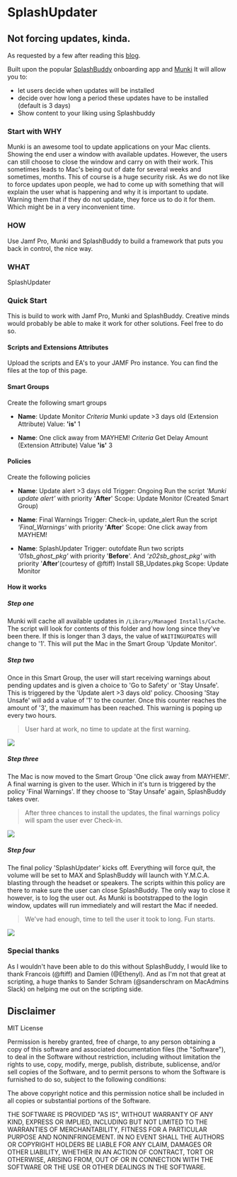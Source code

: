 # SplashUpdater
## Not forcing updates, kinda.
As requested by a few after reading this [blog](https://www.jamf.com/blog/not-forcing-updates-kinda/).

Built upon the popular [SplashBuddy](https://github.com/Shufflepuck/SplashBuddy) onboarding app and [Munki](https://github.com/munki/munki)
It will allow you to:

- let users decide when updates will be installed
- decide over how long a period these updates have to be installed (default is 3 days)
- Show content to your liking using Splashbuddy

### Start with WHY
Munki is an awesome tool to update applications on your Mac clients. Showing the end user a window with available updates.
However, the users can still choose to close the window and carry on with their work. This sometimes leads to Mac's being out of date for several weeks and sometimes, months.
This of course is a huge security risk.
As we do not like to force updates upon people, we had to come up with something that will explain the user what is happening and why it is important to update.
Warning them that if they do not update, they force us to do it for them. Which might be in a very inconvenient time.

### HOW
Use Jamf Pro, Munki and SplashBuddy to build a framework that puts you back in control, the nice way.

### WHAT
SplashUpdater

### Quick Start
This is build to work with Jamf Pro, Munki and SplashBuddy. Creative minds would probably be able to make it work for other solutions. Feel free to do so.

#### Scripts and Extensions Attributes
Upload the scripts and EA's to your JAMF Pro instance.
You can find the files at the top of this page.

#### Smart Groups
Create the following smart groups
+ **Name**: Update Monitor
	*Criteria*
	Munki update >3 days old (Extension Attribute)
	Value: **'is'**
	1

+ **Name**: One click away from MAYHEM!
	*Criteria*
	Get Delay Amount (Extension Attribute)
	Value **'is'**
	3

#### Policies
Create the following policies
+ **Name**: Update alert >3 days old
	Trigger: Ongoing
	Run the script *'Munki update alert'* with priority '**After**'
	Scope: Update Monitor (Created Smart Group)

+ **Name**: Final Warnings
  Trigger: Check-in, update_alert
  Run the script *'Final_Warnings'* with priority '**After**'
  Scope: One click away from MAYHEM!

+ **Name**: SplashUpdater
  Trigger: outofdate
  Run two scripts *'01sb_ghost_pkg'* with priority '**Before**'. And *'z02sb_ghost_pkg'* with priority '**After**'(courtesy of @ftiff)
  Install SB_Updates.pkg
  Scope: Update Monitor

#### How it works

##### Step one
Munki will cache all available updates in `/Library/Managed Installs/Cache`.
The script will look for contents of this folder and how long since they've been there.
If this is longer than 3 days, the value of `WAITINGUPDATES` will change to '1'.
This will put the Mac in the Smart Group 'Update Monitor'.

##### Step two
Once in this Smart Group, the user will start receiving warnings about pending updates and is given a choice to 'Go to Safety' or 'Stay Unsafe'. This is triggered by the 'Update alert >3 days old' policy.
Choosing 'Stay Unsafe' will add a value of '1' to the counter. Once this counter reaches the amount of '3', the maximum has been reached.
This warning is poping up every two hours.
> User hard at work, no time to update at the first warning.

![](GIFs/update_message.gif)

##### Step three
The Mac is now moved to the Smart Group 'One click away from MAYHEM!'.
A final warning is given to the user. Which in it's turn is triggered by the policy 'Final Warnings'.
If they choose to 'Stay Unsafe' again, SplashBuddy takes over.
> After three chances to install the updates, the final warnings policy will spam the user ever Check-in.

![](https://www.dropbox.com/s/kbmpwoww3glnwyy/last_warning.png?raw=1)


##### Step four
The final policy 'SplashUpdater' kicks off.
Everything will force quit, the volume will be set to MAX and SplashBuddy will launch with Y.M.C.A. blasting through the headset or speakers.
The scripts within this policy are there to make sure the user can close SplashBuddy. The only way to close it however, is to log the user out.
As Munki is bootstrapped to the login window, updates will run immediately and will restart the Mac if needed.
> We've had enough, time to tell the user it took to long. Fun starts.

![](GIFs/ymca_in_yo_face.gif)

### Special thanks
As I wouldn't have been able to do this without SplashBuddy, I would like to thank Francois (@ftiff) and Damien (@Ethenyl).
And as I'm not that great at scripting, a huge thanks to Sander Schram (@sanderschram on MacAdmins Slack) on helping me out on the scripting side.

## Disclaimer
MIT License

Permission is hereby granted, free of charge, to any person obtaining a copy of this software and associated documentation files (the "Software"), to deal in the Software without restriction, including without limitation the rights to use, copy, modify, merge, publish, distribute, sublicense, and/or sell copies of the Software, and to permit persons to whom the Software is furnished to do so, subject to the following conditions:

The above copyright notice and this permission notice shall be included in all copies or substantial portions of the Software.

THE SOFTWARE IS PROVIDED "AS IS", WITHOUT WARRANTY OF ANY KIND, EXPRESS OR IMPLIED, INCLUDING BUT NOT LIMITED TO THE WARRANTIES OF MERCHANTABILITY, FITNESS FOR A PARTICULAR PURPOSE AND NONINFRINGEMENT. IN NO EVENT SHALL THE AUTHORS OR COPYRIGHT HOLDERS BE LIABLE FOR ANY CLAIM, DAMAGES OR OTHER LIABILITY, WHETHER IN AN ACTION OF CONTRACT, TORT OR OTHERWISE, ARISING FROM, OUT OF OR IN CONNECTION WITH THE SOFTWARE OR THE USE OR OTHER DEALINGS IN THE SOFTWARE.
